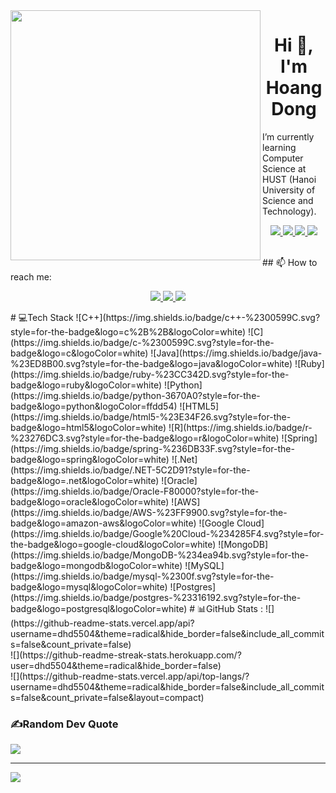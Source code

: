 <img align="left" width="400" src="https://github.githubassets.com/images/modules/profile/profile-first-repo.svg">
<h1 align="center">Hi 👋, I'm Hoang Dong</h1>
I’m currently learning Computer Science at HUST (Hanoi University of Science and Technology).


<p align="center">
  <a href="https://www.linkedin.com/in/anh-m%E1%BA%A1ch-192178285/" target="_blank">
    <img src="https://img.icons8.com/fluent/48/000000/linkedin.png"/>
  </a>
  <a href="https://www.facebook.com/profile.php?id=100053677779732&locale=vi_VN" alt="Facebook">
    <img src="https://img.icons8.com/fluent/48/000000/facebook-new.png" target="_blank" />
  </a> 
  <a href="https://github.com/DucAnhIT2809" alt="Github">
    <img src="https://img.icons8.com/fluent/48/000000/github.png"/>
  </a> 
  
  <a href="mailto:mnducanh2809@gmail.com" alt="Email">
    <img src="https://img.icons8.com/fluent/48/000000/mailing.png"/>
  </a>
</p>
  

<br />
## 📫 How to reach me:


<p align="center">
  <a href="https://www.facebook.com/donghoang5504" alt="Facebook">
    <img src="https://img.icons8.com/fluent/48/000000/facebook-new.png" target="_blank" />
  </a> 
  <a href="https://github.com/dhd5504" alt="Github">
    <img src="https://img.icons8.com/fluent/48/000000/github.png"/>
  </a> 
  
  <a href="mailto:dhd05052004@gmail.com" alt="Email">
    <img src="https://img.icons8.com/fluent/48/000000/mailing.png"/>
  </a>
</p>
# 💻Tech Stack
![C++](https://img.shields.io/badge/c++-%2300599C.svg?style=for-the-badge&logo=c%2B%2B&logoColor=white) ![C](https://img.shields.io/badge/c-%2300599C.svg?style=for-the-badge&logo=c&logoColor=white) ![Java](https://img.shields.io/badge/java-%23ED8B00.svg?style=for-the-badge&logo=java&logoColor=white) ![Ruby](https://img.shields.io/badge/ruby-%23CC342D.svg?style=for-the-badge&logo=ruby&logoColor=white) ![Python](https://img.shields.io/badge/python-3670A0?style=for-the-badge&logo=python&logoColor=ffdd54) ![HTML5](https://img.shields.io/badge/html5-%23E34F26.svg?style=for-the-badge&logo=html5&logoColor=white) ![R](https://img.shields.io/badge/r-%23276DC3.svg?style=for-the-badge&logo=r&logoColor=white) ![Spring](https://img.shields.io/badge/spring-%236DB33F.svg?style=for-the-badge&logo=spring&logoColor=white) ![.Net](https://img.shields.io/badge/.NET-5C2D91?style=for-the-badge&logo=.net&logoColor=white) ![Oracle](https://img.shields.io/badge/Oracle-F80000?style=for-the-badge&logo=oracle&logoColor=white) ![AWS](https://img.shields.io/badge/AWS-%23FF9900.svg?style=for-the-badge&logo=amazon-aws&logoColor=white) ![Google Cloud](https://img.shields.io/badge/Google%20Cloud-%234285F4.svg?style=for-the-badge&logo=google-cloud&logoColor=white) ![MongoDB](https://img.shields.io/badge/MongoDB-%234ea94b.svg?style=for-the-badge&logo=mongodb&logoColor=white) ![MySQL](https://img.shields.io/badge/mysql-%2300f.svg?style=for-the-badge&logo=mysql&logoColor=white) ![Postgres](https://img.shields.io/badge/postgres-%23316192.svg?style=for-the-badge&logo=postgresql&logoColor=white)
# 📊GitHub Stats :
![](https://github-readme-stats.vercel.app/api?username=dhd5504&theme=radical&hide_border=false&include_all_commits=false&count_private=false)<br/>
![](https://github-readme-streak-stats.herokuapp.com/?user=dhd5504&theme=radical&hide_border=false)<br/>
![](https://github-readme-stats.vercel.app/api/top-langs/?username=dhd5504&theme=radical&hide_border=false&include_all_commits=false&count_private=false&layout=compact)

### ✍️Random Dev Quote
![](https://quotes-github-readme.vercel.app/api?type=horizontal&theme=tokyonight)


---
[![](https://visitcount.itsvg.in/api?id=dhd5504&icon=2&color=1)](https://visitcount.itsvg.in)

